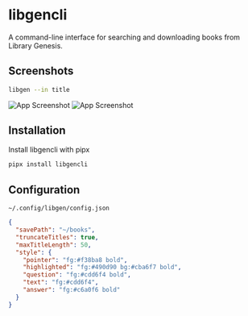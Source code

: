 # libgencli

A command-line interface for searching and downloading books from Library Genesis.

## Screenshots

```zsh
libgen --in title
```

![App Screenshot](https://i.postimg.cc/SsHqPcLT/image.png)
![App Screenshot](https://i.postimg.cc/3wMcz9zD/image.png)

## Installation

Install libgencli with pipx

```bash
pipx install libgencli
```

## Configuration

`~/.config/libgen/config.json`

```json
{
  "savePath": "~/books",
  "truncateTitles": true,
  "maxTitleLength": 50,
  "style": {
    "pointer": "fg:#f38ba8 bold",
    "highlighted": "fg:#490d90 bg:#cba6f7 bold",
    "question": "fg:#cdd6f4 bold",
    "text": "fg:#cdd6f4",
    "answer": "fg:#c6a0f6 bold"
  }
}
```
